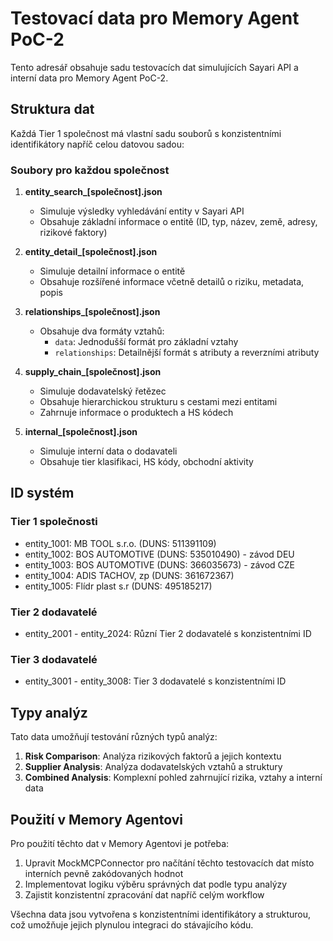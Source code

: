 # Testovací data pro Memory Agent PoC-2

Tento adresář obsahuje sadu testovacích dat simulujících Sayari API a interní data pro Memory Agent PoC-2.

## Struktura dat

Každá Tier 1 společnost má vlastní sadu souborů s konzistentními identifikátory napříč celou datovou sadou:

### Soubory pro každou společnost

1. **entity_search_[společnost].json**
   - Simuluje výsledky vyhledávání entity v Sayari API
   - Obsahuje základní informace o entitě (ID, typ, název, země, adresy, rizikové faktory)

2. **entity_detail_[společnost].json**
   - Simuluje detailní informace o entitě
   - Obsahuje rozšířené informace včetně detailů o riziku, metadata, popis

3. **relationships_[společnost].json**
   - Obsahuje dva formáty vztahů:
     - `data`: Jednodušší formát pro základní vztahy
     - `relationships`: Detailnější formát s atributy a reverzními atributy

4. **supply_chain_[společnost].json**
   - Simuluje dodavatelský řetězec
   - Obsahuje hierarchickou strukturu s cestami mezi entitami
   - Zahrnuje informace o produktech a HS kódech

5. **internal_[společnost].json**
   - Simuluje interní data o dodavateli
   - Obsahuje tier klasifikaci, HS kódy, obchodní aktivity

## ID systém

### Tier 1 společnosti
- entity_1001: MB TOOL s.r.o. (DUNS: 511391109)
- entity_1002: BOS AUTOMOTIVE (DUNS: 535010490) - závod DEU
- entity_1003: BOS AUTOMOTIVE (DUNS: 366035673) - závod CZE
- entity_1004: ADIS TACHOV, zp (DUNS: 361672367)
- entity_1005: Flídr plast s.r (DUNS: 495185217)

### Tier 2 dodavatelé
- entity_2001 - entity_2024: Různí Tier 2 dodavatelé s konzistentními ID

### Tier 3 dodavatelé
- entity_3001 - entity_3008: Tier 3 dodavatelé s konzistentními ID

## Typy analýz

Tato data umožňují testování různých typů analýz:

1. **Risk Comparison**: Analýza rizikových faktorů a jejich kontextu
2. **Supplier Analysis**: Analýza dodavatelských vztahů a struktury
3. **Combined Analysis**: Komplexní pohled zahrnující rizika, vztahy a interní data

## Použití v Memory Agentovi

Pro použití těchto dat v Memory Agentovi je potřeba:

1. Upravit MockMCPConnector pro načítání těchto testovacích dat místo interních pevně zakódovaných hodnot
2. Implementovat logiku výběru správných dat podle typu analýzy
3. Zajistit konzistentní zpracování dat napříč celým workflow

Všechna data jsou vytvořena s konzistentními identifikátory a strukturou, což umožňuje jejich plynulou integraci do stávajícího kódu.